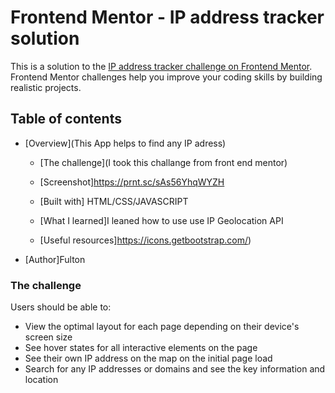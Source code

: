 # Frontend Mentor - IP address tracker solution

This is a solution to the [IP address tracker challenge on Frontend Mentor](https://www.frontendmentor.io/challenges/ip-address-tracker-I8-0yYAH0). Frontend Mentor challenges help you improve your coding skills by building realistic projects. 

## Table of contents

- [Overview](This App helps to find any IP adress)
  - [The challenge](I took this challange from front end mentor)
  - [Screenshot]https://prnt.sc/sAs56YhqWYZH
  - [Built with] HTML/CSS/JAVASCRIPT
  - [What I learned]I leaned how to use use IP Geolocation API
  
  - [Useful resources]https://icons.getbootstrap.com/)
- [Author]Fulton




### The challenge

Users should be able to:

- View the optimal layout for each page depending on their device's screen size
- See hover states for all interactive elements on the page
- See their own IP address on the map on the initial page load
- Search for any IP addresses or domains and see the key information and location
